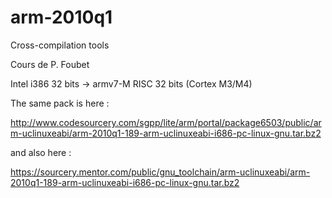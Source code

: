 # arm-2010q1
Cross-compilation tools

Cours de P. Foubet

Intel i386 32 bits -> armv7-M RISC 32 bits (Cortex M3/M4)

The same pack is here :

http://www.codesourcery.com/sgpp/lite/arm/portal/package6503/public/arm-uclinuxeabi/arm-2010q1-189-arm-uclinuxeabi-i686-pc-linux-gnu.tar.bz2

and also here :

https://sourcery.mentor.com/public/gnu_toolchain/arm-uclinuxeabi/arm-2010q1-189-arm-uclinuxeabi-i686-pc-linux-gnu.tar.bz2


